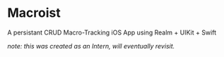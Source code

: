 # Macroist

A persistant CRUD Macro-Tracking iOS App using Realm + UIKit + Swift

*note: this was created as an Intern, will eventually revisit.*
